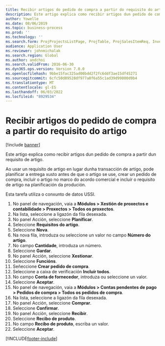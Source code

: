 ```yaml
---
title: Recibir artigos do pedido de compra a partir do requisito do artigo
description: Este artigo explica como recibir artigos dun pedido de compra a partir dun requisito de artigo.
author: Yowelle
ms.date: 08/06/2019
ms.topic: business-process
ms.prod: ''
ms.technology: ''
ms.search.form: ProjProjectsListPage, ProjTable, ProjSalesItemReq, InventItemIdLookupSimple, PurchCreateFromSalesOrder, VendAccountItemLookup, PurchTable, PurchEditLines
audience: Application User
ms.reviewer: johnmichalak
ms.search.region: Global
ms.author: andchoi
ms.search.validFrom: 2016-06-30
ms.dyn365.ops.version: Version 7.0.0
ms.openlocfilehash: 9bbe15fac325ad00bdd2f2fc6ddf3ae15df45271
ms.sourcegitcommit: 6cfc50d89528df977a8f6a55c1ad39d99800d9b4
ms.translationtype: MT
ms.contentlocale: gl-ES
ms.lasthandoff: 06/03/2022
ms.locfileid: "8929534"
---
```

# <a name="receive-items-on-purchase-order-from-item-requirement"></a>Recibir artigos do pedido de compra a partir do requisito do artigo

[!include [banner](../../includes/banner.md)]

Este artigo explica como recibir artigos dun pedido de compra a partir dun requisito de artigo.

Ao usar un requisito de artigo en lugar dunha transacción de artigo, pode planificar a entrega xusto antes de que o artigo se use, crear un pedido de compra, incluír o artigo no marco do acordo comercial e incluír o requisito de artigo na planificación da produción. 

Esta tarefa utiliza o conxunto de datos USSI.

1. No panel de navegación, vaia a **Módulos > Xestión de proxectos e contabilidade > Proxectos > Todos os proxectos**.
2. Na lista, seleccione a ligazón da fila desexada.
3. No panel Acción, seleccione **Planificar**.
4. Seleccione **Requisitos do artigo**.
5. Seleccione **Nova**.
6. Na nova fila, introduza ou seleccione un valor no campo **Número do artigo**.
7. No campo **Cantidade**, introduza un número.
8. Seleccione **Gardar**.
9. No panel Acción, seleccione **Xestionar**.
10. Seleccione **Funcións**.
11. Señeccione **Crear pedido de compra**.
12. Seleccione a caixa de verificación **Incluír todos**.
13. No campo **Conta de fornecedor**, introduza ou seleccione un valor.
14. Seleccione **Aceptar**.
15. No panel de navegación, vaia a **Módulos > Contas pendentes de pago > Pedidos de compra > Todos os pedidos de compra**.
16. Na lista, seleccione a ligazón da fila desexada.
17. No panel Acción, seleccione **Comprar**.
18. Seleccione **Confirmar**.
19. No panel Acción, seleccione **Recibir**.
20. Seleccione **Recibo de produto**.
21. No campo **Recibo de produto**, escriba un valor.
22. Seleccione **Aceptar**.



[!INCLUDE[footer-include](../../includes/footer-banner.md)]